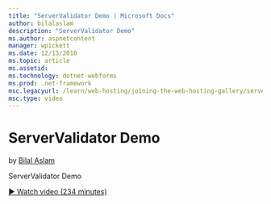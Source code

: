 ```yaml
---
title: "ServerValidator Demo | Microsoft Docs"
author: bilalaslam
description: "ServerValidator Demo"
ms.author: aspnetcontent
manager: wpickett
ms.date: 12/13/2010
ms.topic: article
ms.assetid: 
ms.technology: dotnet-webforms
ms.prod: .net-framework
msc.legacyurl: /learn/web-hosting/joining-the-web-hosting-gallery/servervalidator-demo
msc.type: video
---
```

ServerValidator Demo
====================
by [Bilal Aslam](https://github.com/bilalaslam)

ServerValidator Demo

[&#9654; Watch video (234 minutes)](https://channel9.msdn.com/Blogs/IIS-NET-Site-Videos/servervalidator-demo)